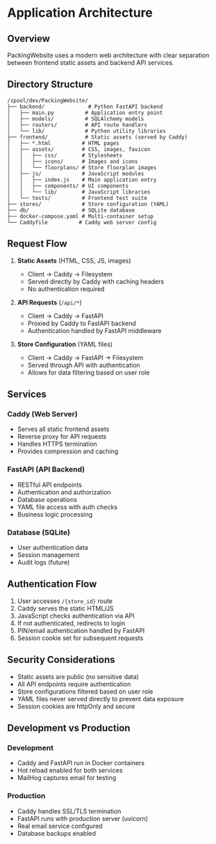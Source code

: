 # Application Architecture

## Overview

PackingWebsite uses a modern web architecture with clear separation between frontend static assets and backend API services.

## Directory Structure

```
/zpool/dev/PackingWebsite/
├── backend/              # Python FastAPI backend
│   ├── main.py          # Application entry point
│   ├── models/          # SQLAlchemy models
│   ├── routers/         # API route handlers
│   └── lib/             # Python utility libraries
├── frontend/            # Static assets (served by Caddy)
│   ├── *.html          # HTML pages
│   ├── assets/         # CSS, images, favicon
│   │   ├── css/        # Stylesheets
│   │   ├── icons/      # Images and icons
│   │   └── floorplans/ # Store floorplan images
│   ├── js/             # JavaScript modules
│   │   ├── index.js    # Main application entry
│   │   ├── components/ # UI components
│   │   └── lib/        # JavaScript libraries
│   └── tests/          # Frontend test suite
├── stores/             # Store configuration (YAML)
├── db/                 # SQLite database
├── docker-compose.yaml # Multi-container setup
└── Caddyfile          # Caddy web server config
```

## Request Flow

1. **Static Assets** (HTML, CSS, JS, images)
   - Client → Caddy → Filesystem
   - Served directly by Caddy with caching headers
   - No authentication required

2. **API Requests** (`/api/*`)
   - Client → Caddy → FastAPI
   - Proxied by Caddy to FastAPI backend
   - Authentication handled by FastAPI middleware

3. **Store Configuration** (YAML files)
   - Client → Caddy → FastAPI → Filesystem
   - Served through API with authentication
   - Allows for data filtering based on user role

## Services

### Caddy (Web Server)
- Serves all static frontend assets
- Reverse proxy for API requests
- Handles HTTPS termination
- Provides compression and caching

### FastAPI (API Backend)
- RESTful API endpoints
- Authentication and authorization
- Database operations
- YAML file access with auth checks
- Business logic processing

### Database (SQLite)
- User authentication data
- Session management
- Audit logs (future)

## Authentication Flow

1. User accesses `/{store_id}` route
2. Caddy serves the static HTML/JS
3. JavaScript checks authentication via API
4. If not authenticated, redirects to login
5. PIN/email authentication handled by FastAPI
6. Session cookie set for subsequent requests

## Security Considerations

- Static assets are public (no sensitive data)
- All API endpoints require authentication
- Store configurations filtered based on user role
- YAML files never served directly to prevent data exposure
- Session cookies are httpOnly and secure

## Development vs Production

### Development
- Caddy and FastAPI run in Docker containers
- Hot reload enabled for both services
- MailHog captures email for testing

### Production
- Caddy handles SSL/TLS termination
- FastAPI runs with production server (uvicorn)
- Real email service configured
- Database backups enabled